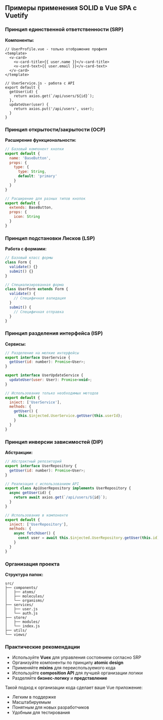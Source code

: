 ## Примеры применения SOLID в Vue SPA с Vuetify

### Принцип единственной ответственности (SRP)

**Компоненты:**
```vue
// UserProfile.vue - только отображение профиля
<template>
  <v-card>
    <v-card-title>{{ user.name }}</v-card-title>
    <v-card-text>{{ user.email }}</v-card-text>
  </v-card>
</template>

// UserService.js - работа с API
export default {
  getUser(id) {
    return axios.get(`/api/users/${id}`);
  },
  updateUser(user) {
    return axios.put('/api/users', user);
  }
}
```

### Принцип открытости/закрытости (OCP)

**Расширение функциональности:**
```javascript
// Базовый компонент кнопки
export default {
  name: 'BaseButton',
  props: {
    type: {
      type: String,
      default: 'primary'
    }
  }
}

// Расширение для разных типов кнопок
export default {
  extends: BaseButton,
  props: {
    icon: String
  }
}
```

### Принцип подстановки Лисков (LSP)

**Работа с формами:**
```javascript
// Базовый класс формы
class Form {
  validate() {}
  submit() {}
}

// Специализированная форма
class UserForm extends Form {
  validate() {
    // Специфичная валидация
  }
  submit() {
    // Специфичная отправка
  }
}
```

### Принцип разделения интерфейса (ISP)

**Сервисы:**
```javascript
// Разделение на мелкие интерфейсы
export interface UserService {
  getUser(id: number): Promise<User>;
}

export interface UserUpdateService {
  updateUser(user: User): Promise<void>;
}

// Использование только необходимых методов
export default {
  inject: ['UserService'],
  methods: {
    getUser() {
      this.$injected.UserService.getUser(this.userId);
    }
  }
}
```

### Принцип инверсии зависимостей (DIP)

**Абстракции:**
```javascript
// Абстрактный репозиторий
export interface UserRepository {
  getUser(id: number): Promise<User>;
}

// Реализация с использованием API
export class ApiUserRepository implements UserRepository {
  async getUser(id) {
    return await axios.get(`/api/users/${id}`);
  }
}

// Использование в компоненте
export default {
  inject: ['UserRepository'],
  methods: {
    async fetchUser() {
      const user = await this.$injected.UserRepository.getUser(this.id);
    }
  }
}
```

### Организация проекта

**Структура папок:**
```
src/
├── components/
│   ├── atoms/
│   ├── molecules/
│   └── organisms/
├── services/
│   ├── user.js
│   └── auth.js
├── store/
│   ├── modules/
│   └── index.js
├── utils/
└── views/
```

### Практические рекомендации

* Используйте **Vuex** для управления состоянием согласно SRP
* Организуйте компоненты по принципу **atomic design**
* Применяйте **mixins** для переиспользуемого кода
* Используйте **composition API** для лучшей организации логики
* Разделяйте **бизнес-логику** и **представление**

Такой подход к организации кода сделает ваше Vue приложение:
* Легким в поддержке
* Масштабируемым
* Понятным для новых разработчиков
* Удобным для тестирования